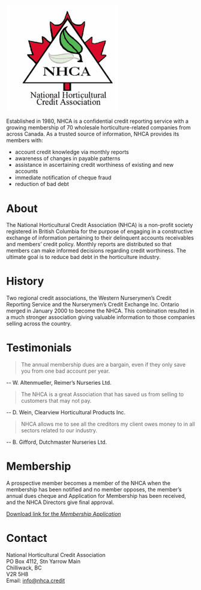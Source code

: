 <img src="logo.png" alt="logo" width="300"/>

Established in 1980, NHCA is a confidential credit reporting service with a growing membership of 70 wholesale horticulture-related companies from across Canada. As a trusted source of information, NHCA provides its members with:
 * account credit knowledge via monthly reports
 * awareness of changes in payable patterns
 * assistance in ascertaining credit worthiness of existing and new accounts
 * immediate notification of cheque fraud
 * reduction of bad debt

# About

The National Horticultural Credit Association (NHCA) is a non-profit society registered in British Columbia for the purpose of engaging in a constructive exchange of information pertaining to their delinquent accounts receivables and members’ credit policy. Monthly reports are distributed so that members can make informed decisions regarding credit worthiness. The ultimate goal is to reduce bad debt in the horticulture industry.

# History

Two regional credit associations, the Western Nurserymen’s Credit Reporting Service and the Nurserymen’s Credit Exchange Inc. Ontario merged in January 2000 to become the NHCA. This combination resulted in a much stronger association giving valuable information to those companies selling across the country. 

# Testimonials

> The annual membership dues are a bargain, even if they only save you from one bad account per year.

-- W. Altenmueller, Reimer’s Nurseries Ltd.


> The NHCA is a great Association that has saved us from selling to customers that may not pay.

-- D. Wein, Clearview Horticultural Products Inc.


> NHCA allows me to see all the creditors my client owes money to in all sectors related to our industry.

-- B. Gifford, Dutchmaster Nurseries Ltd.


# Membership

A prospective member becomes a member of the NHCA when the membership has been notified and no member opposes, the member’s annual dues cheque and Application for Membership has been received, and the NHCA Directors give final approval.

[Download link for the _Membership Application_](/membership_application.pdf)

# Contact

National Horticultural Credit Association  
PO Box 4112, Stn Yarrow Main  
Chilliwack, BC  
V2R 5H8  
Email: <info@nhca.credit>  
